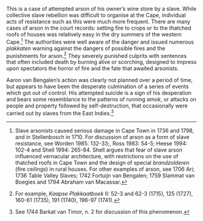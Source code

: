 This is a case of attempted arson of his owner’s wine store by a slave. While collective slave rebellion was difficult to organise at the Cape, individual acts of resistance such as this were much more frequent. There are many cases of arson in the court records: setting fire to crops or to the thatched roofs of houses was relatively easy in the dry summers of the western Cape.[^1] The authorities were well aware of the danger and issued numerous *plakkaten* warning against the dangers of possible fires and the punishments for arson.[^2] They severely punished culprits with sentences that often included death by burning alive or scorching, designed to impress upon spectators the horror of fire and the fate that awaited arsonists.

Aaron van Bengalen’s action was clearly not planned over a period of time, but appears to have been the desperate culmination of a series of events which got out of control. His attempted suicide is a sign of his desperation and bears some resemblance to the patterns of running *amok*, or attacks on people and property followed by self-destruction, that occasionally were carried out by slaves from the East Indies.[^3]

[^1]: Slave arsonists caused serious damage in Cape Town in 1736 and 1798, and in Stellenbosch in 1710. For discussion of arson as a form of slave resistance, see Worden 1985: 132-33;, Ross 1983: 54-5; Heese 1994: 102-4 and Shell 1994: 265-84. Shell argues that fear of slave arson influenced vernacular architecture, with restrictions on the use of thatched roofs in Cape Town and the design of special *brandzolderen* (fire ceilings) in rural houses. For other examples of arson, see 1706 Ari; 1736 Table Valley Slaves; 1742 Fortuijn van Bengalen; 1759 Slammat van Boegies and 1794 Abraham van Macassar.

[^2]: For example, *Kaapse Plakkaatboek* II: 52-3 and 62-3 (1715), 125 (1727), 160-61 (1735), 191 (1740), 196-97 (1741).

[^3]: See 1744 Barkat van Timor, n. 2 for discussion of this phenomenon.
